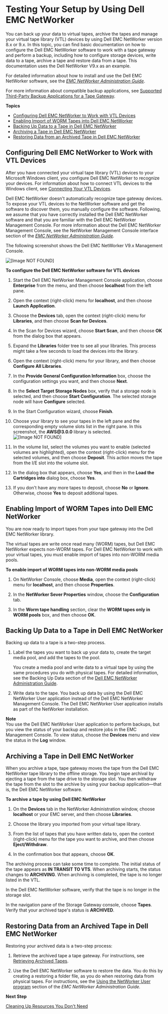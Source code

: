 # Testing Your Setup by Using Dell EMC NetWorker<a name="backup-emc"></a>

You can back up your data to virtual tapes, archive the tapes and manage your virtual tape library \(VTL\) devices by using Dell EMC NetWorker version 8\.x or 9\.x\. In this topic, you can find basic documentation on how to configure the Dell EMC NetWorker software to work with a tape gateway and perform a backup, including how to configure storage devices, write data to a tape, archive a tape and restore data from a tape\. This documentation uses the Dell NetWorker V9\.x as an example\.

For detailed information about how to install and use the Dell EMC NetWorker software, see the *[EMC NetWorker Administration Guide](http://www.emc.com/collateral/TechnicalDocument/docu53903.pdf)*\.

For more information about compatible backup applications, see [Supported Third\-Party Backup Applications for a Tape Gateway](Requirements.md#requirements-backup-sw-for-vtl)\.

**Topics**
+ [Configuring Dell EMC NetWorker to Work with VTL Devices](#emc-configure-software)
+ [Enabling Import of WORM Tapes into Dell EMC NetWorker](#emc-import-tapes)
+ [Backing Up Data to a Tape in Dell EMC NetWorker](#emc-write-data-to-tape)
+ [Archiving a Tape in Dell EMC NetWorker](#emc-archive-tape)
+ [Restoring Data from an Archived Tape in Dell EMC NetWorker](#emc-restore-tape)

## Configuring Dell EMC NetWorker to Work with VTL Devices<a name="emc-configure-software"></a>

After you have connected your virtual tape library \(VTL\) devices to your Microsoft Windows client, you configure Dell EMC NetWorker to recognize your devices\. For information about how to connect VTL devices to the Windows client, see [Connecting Your VTL Devices](GettingStarted-create-tape-gateway.md#GettingStartedAccessTapesVTL)\.

Dell EMC NetWorker doesn't automatically recognize tape gateway devices\. To expose your VTL devices to the NetWorker software and get the software to discover them, you manually configure the software\. Following, we assume that you have correctly installed the Dell EMC NetWorker software and that you are familiar with the Dell EMC NetWorker Management Console\. For more information about the Dell EMC NetWorker Management Console, see the NetWorker Management Console interface section of the *[ EMC NetWorker Administration Guide](http://www.emc.com/collateral/TechnicalDocument/docu53903.pdf)\.* 

The following screenshot shows the Dell EMC NetWorker V9\.x Management Console\. 

![\[Image NOT FOUND\]](http://docs.aws.amazon.com/storagegateway/latest/userguide/images/emc-console.png)

**To configure the Dell EMC NetWorker software for VTL devices**

1. Start the Dell EMC NetWorker Management Console application, choose **Enterprise** from the menu, and then choose **localhost** from the left pane\.

1. Open the context \(right\-click\) menu for **localhost**, and then choose **Launch Application**\.

1. Choose the **Devices** tab, open the context \(right\-click\) menu for **Libraries**, and then choose **Scan for Devices**\.

1. In the Scan for Devices wizard, choose **Start Scan**, and then choose **OK** from the dialog box that appears\.

1. Expand the **Libraries** folder tree to see all your libraries\. This process might take a few seconds to load the devices into the library\.

1. Open the context \(right\-click\) menu for your library, and then choose **Configure All Libraries**\.

1. In the **Provide General Configuration Information** box, choose the configuration settings you want, and then choose **Next**\. 

1. In the **Select Target Storage Nodes** box, verify that a storage node is selected, and then choose **Start Configuration**\. The selected storage node will have **Configure** selected\. 

1. In the Start Configuration wizard, choose **Finish**\.

1. Choose your library to see your tapes in the left pane and the corresponding empty volume slots list in the right pane\. In this screenshot, the **AWS@3\.0\.0** library is selected\.  
![\[Image NOT FOUND\]](http://docs.aws.amazon.com/storagegateway/latest/userguide/images/emc-media.png)

1. In the volume list, select the volumes you want to enable \(selected volumes are highlighted\), open the context \(right\-click\) menu for the selected volumes, and then choose **Deposit**\. This action moves the tape from the I/E slot into the volume slot\.

1. In the dialog box that appears, choose **Yes**, and then in the **Load the Cartridges into** dialog box, choose **Yes**\. 

1. If you don't have any more tapes to deposit, choose **No** or **Ignore**\. Otherwise, choose **Yes** to deposit additional tapes\.

## Enabling Import of WORM Tapes into Dell EMC NetWorker<a name="emc-import-tapes"></a>

You are now ready to import tapes from your tape gateway into the Dell EMC NetWorker library\.

The virtual tapes are write once read many \(WORM\) tapes, but Dell EMC NetWorker expects non\-WORM tapes\. For Dell EMC NetWorker to work with your virtual tapes, you must enable import of tapes into non\-WORM media pools\. 

**To enable import of WORM tapes into non\-WORM media pools**

1. On NetWorker Console, choose **Media**, open the context \(right\-click\) menu for **localhost**, and then choose **Properties**\.

1.  In the **NetWorker Sever Properties** window, choose the **Configuration** tab\.

1.  In the **Worm tape handling** section, clear the **WORM tapes only in WORM pools** box, and then choose **OK**\.

## Backing Up Data to a Tape in Dell EMC NetWorker<a name="emc-write-data-to-tape"></a>

Backing up data to a tape is a two\-step process\. 

1. Label the tapes you want to back up your data to, create the target media pool, and add the tapes to the pool\.

   You create a media pool and write data to a virtual tape by using the same procedures you do with physical tapes\. For detailed information, see the Backing Up Data section of the [Dell EMC NetWorker Administration Guide](http://www.emc.com/collateral/TechnicalDocument/docu53903.pdf)\.

1. Write data to the tape\. You back up data by using the Dell EMC NetWorker User application instead of the Dell EMC NetWorker Management Console\. The Dell EMC NetWorker User application installs as part of the NetWorker installation\.

**Note**  
You use the Dell EMC NetWorker User application to perform backups, but you view the status of your backup and restore jobs in the EMC Management Console\. To view status, choose the **Devices** menu and view the status in the **Log** window\.

## Archiving a Tape in Dell EMC NetWorker<a name="emc-archive-tape"></a>

When you archive a tape, tape gateway moves the tape from the Dell EMC NetWorker tape library to the offline storage\. You begin tape archival by ejecting a tape from the tape drive to the storage slot\. You then withdraw the tape from the slot to the archive by using your backup application—that is, the Dell EMC NetWorker software\.

**To archive a tape by using Dell EMC NetWorker**

1. On the **Devices** tab in the NetWorker Administration window, choose **localhost** or your EMC server, and then choose **Libraries**\.

1. Choose the library you imported from your virtual tape library\.

1. From the list of tapes that you have written data to, open the context \(right\-click\) menu for the tape you want to archive, and then choose **Eject/Withdraw**\.

1. In the confirmation box that appears, choose **OK**\.

The archiving process can take some time to complete\. The initial status of the tape appears as **IN TRANSIT TO VTS**\. When archiving starts, the status changes to **ARCHIVING**\. When archiving is completed, the tape is no longer listed in the VTL\.

In the Dell EMC NetWorker software, verify that the tape is no longer in the storage slot\.

In the navigation pane of the Storage Gateway console, choose **Tapes**\. Verify that your archived tape's status is **ARCHIVED**\. 

## Restoring Data from an Archived Tape in Dell EMC NetWorker<a name="emc-restore-tape"></a>

Restoring your archived data is a two\-step process:

1. Retrieve the archived tape a tape gateway\. For instructions, see [Retrieving Archived Tapes](managing-gateway-vtl.md#retrieving-archived-tapes-vtl)\.

1. Use the Dell EMC NetWorker software to restore the data\. You do this by creating a restoring a folder file, as you do when restoring data from physical tapes\. For instructions, see the [ Using the NetWorker User program](http://www.emc.com/collateral/TechnicalDocument/docu53903.pdf) section of the *EMC NetWorker Administration Guide\.*

**Next Step**

[Cleaning Up Resources You Don't Need](GettingStartedWhatsNextStep3-vtl.md#cleanup-vtl)